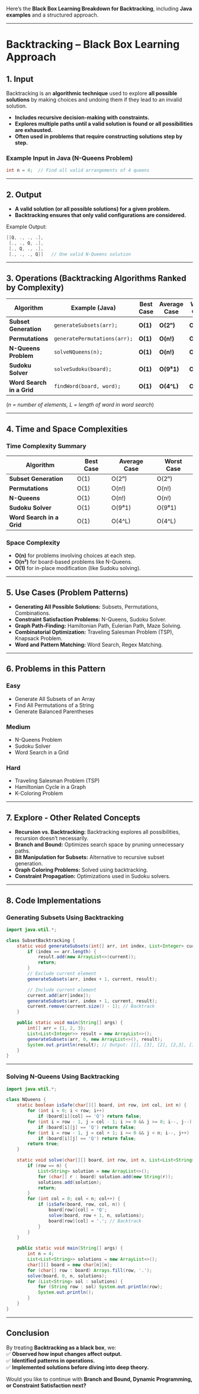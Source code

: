 Here’s the **Black Box Learning Breakdown for Backtracking**, including **Java examples** and a structured approach.

---

# **Backtracking – Black Box Learning Approach**

## **1. Input**

Backtracking is an **algorithmic technique** used to explore **all possible solutions** by making choices and undoing them if they lead to an invalid solution.

- **Includes recursive decision-making with constraints.**
- **Explores multiple paths until a valid solution is found or all possibilities are exhausted.**
- **Often used in problems that require constructing solutions step by step.**

### **Example Input in Java (N-Queens Problem)**

```java
int n = 4;  // Find all valid arrangements of 4 queens
```

---

## **2. Output**

- **A valid solution (or all possible solutions) for a given problem.**
- **Backtracking ensures that only valid configurations are considered.**

Example Output:

```java
[[Q, ., ., .],
 [., ., Q, .],
 [., Q, ., .],
 [., ., ., Q]]   // One valid N-Queens solution
```

---

## **3. Operations (Backtracking Algorithms Ranked by Complexity)**

|Algorithm|Example (Java)|Best Case|Average Case|Worst Case|Space Complexity|
|---|---|---|---|---|---|
|**Subset Generation**|`generateSubsets(arr);`|**O(1)**|**O(2ⁿ)**|**O(2ⁿ)**|**O(n)**|
|**Permutations**|`generatePermutations(arr);`|**O(1)**|**O(n!)**|**O(n!)**|**O(n)**|
|**N-Queens Problem**|`solveNQueens(n);`|**O(1)**|**O(n!)**|**O(n!)**|**O(n²)**|
|**Sudoku Solver**|`solveSudoku(board);`|**O(1)**|**O(9⁸1)**|**O(9⁸1)**|**O(1)**|
|**Word Search in a Grid**|`findWord(board, word);`|**O(1)**|**O(4^L)**|**O(4^L)**|**O(L)**|

(_n = number of elements, L = length of word in word search_)

---

## **4. Time and Space Complexities**

### **Time Complexity Summary**

|Algorithm|Best Case|Average Case|Worst Case|
|---|---|---|---|
|**Subset Generation**|O(1)|O(2ⁿ)|O(2ⁿ)|
|**Permutations**|O(1)|O(n!)|O(n!)|
|**N-Queens**|O(1)|O(n!)|O(n!)|
|**Sudoku Solver**|O(1)|O(9⁸1)|O(9⁸1)|
|**Word Search in a Grid**|O(1)|O(4^L)|O(4^L)|

### **Space Complexity**

- **O(n)** for problems involving choices at each step.
- **O(n²)** for board-based problems like N-Queens.
- **O(1)** for in-place modification (like Sudoku solving).

---

## **5. Use Cases (Problem Patterns)**

- **Generating All Possible Solutions:** Subsets, Permutations, Combinations.
- **Constraint Satisfaction Problems:** N-Queens, Sudoku Solver.
- **Graph Path-Finding:** Hamiltonian Path, Eulerian Path, Maze Solving.
- **Combinatorial Optimization:** Traveling Salesman Problem (TSP), Knapsack Problem.
- **Word and Pattern Matching:** Word Search, Regex Matching.

---

## **6. Problems in this Pattern**

### **Easy**

- Generate All Subsets of an Array
- Find All Permutations of a String
- Generate Balanced Parentheses

### **Medium**

- N-Queens Problem
- Sudoku Solver
- Word Search in a Grid

### **Hard**

- Traveling Salesman Problem (TSP)
- Hamiltonian Cycle in a Graph
- K-Coloring Problem

---

## **7. Explore - Other Related Concepts**

- **Recursion vs. Backtracking:** Backtracking explores all possibilities, recursion doesn’t necessarily.
- **Branch and Bound:** Optimizes search space by pruning unnecessary paths.
- **Bit Manipulation for Subsets:** Alternative to recursive subset generation.
- **Graph Coloring Problems:** Solved using backtracking.
- **Constraint Propagation:** Optimizations used in Sudoku solvers.

---

## **8. Code Implementations**

### **Generating Subsets Using Backtracking**

```java
import java.util.*;

class SubsetBacktracking {
    static void generateSubsets(int[] arr, int index, List<Integer> current, List<List<Integer>> result) {
        if (index == arr.length) {
            result.add(new ArrayList<>(current));
            return;
        }
        // Exclude current element
        generateSubsets(arr, index + 1, current, result);

        // Include current element
        current.add(arr[index]);
        generateSubsets(arr, index + 1, current, result);
        current.remove(current.size() - 1); // Backtrack
    }

    public static void main(String[] args) {
        int[] arr = {1, 2, 3};
        List<List<Integer>> result = new ArrayList<>();
        generateSubsets(arr, 0, new ArrayList<>(), result);
        System.out.println(result); // Output: [[], [3], [2], [2,3], [1], [1,3], [1,2], [1,2,3]]
    }
}
```

---

### **Solving N-Queens Using Backtracking**

```java
import java.util.*;

class NQueens {
    static boolean isSafe(char[][] board, int row, int col, int n) {
        for (int i = 0; i < row; i++)
            if (board[i][col] == 'Q') return false;
        for (int i = row - 1, j = col - 1; i >= 0 && j >= 0; i--, j--)
            if (board[i][j] == 'Q') return false;
        for (int i = row - 1, j = col + 1; i >= 0 && j < n; i--, j++)
            if (board[i][j] == 'Q') return false;
        return true;
    }

    static void solve(char[][] board, int row, int n, List<List<String>> solutions) {
        if (row == n) {
            List<String> solution = new ArrayList<>();
            for (char[] r : board) solution.add(new String(r));
            solutions.add(solution);
            return;
        }
        for (int col = 0; col < n; col++) {
            if (isSafe(board, row, col, n)) {
                board[row][col] = 'Q';
                solve(board, row + 1, n, solutions);
                board[row][col] = '.'; // Backtrack
            }
        }
    }

    public static void main(String[] args) {
        int n = 4;
        List<List<String>> solutions = new ArrayList<>();
        char[][] board = new char[n][n];
        for (char[] row : board) Arrays.fill(row, '.');
        solve(board, 0, n, solutions);
        for (List<String> sol : solutions) {
            for (String row : sol) System.out.println(row);
            System.out.println();
        }
    }
}
```

---

## **Conclusion**

By treating **Backtracking as a black box**, we:  
✅ **Observed how input changes affect output.**  
✅ **Identified patterns in operations.**  
✅ **Implemented solutions before diving into deep theory.**

Would you like to continue with **Branch and Bound, Dynamic Programming, or Constraint Satisfaction next?**